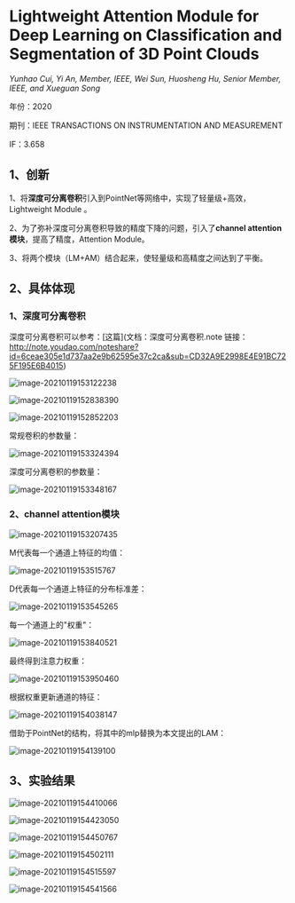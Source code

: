 # Lightweight Attention Module for Deep Learning on Classification and Segmentation of 3D Point Clouds

*Yunhao Cui, Yi An, Member, IEEE, Wei Sun, Huosheng Hu, Senior Member, IEEE, and Xueguan Song*

年份：2020

期刊：IEEE TRANSACTIONS ON INSTRUMENTATION AND MEASUREMENT

IF：3.658



## 1、创新

1、将**深度可分离卷积**引入到PointNet等网络中，实现了轻量级+高效，Lightweight Module 。

2、为了弥补深度可分离卷积导致的精度下降的问题，引入了**channel attention模块**，提高了精度，Attention Module。

3、将两个模块（LM+AM）结合起来，使轻量级和高精度之间达到了平衡。

## 2、具体体现

### 1、深度可分离卷积

深度可分离卷积可以参考：[这篇](文档：深度可分离卷积.note
链接：http://note.youdao.com/noteshare?id=6ceae305e1d737aa2e9b62595e37c2ca&sub=CD32A9E2998E4E91BC725F195E6B4015)



![image-20210119153122238](https://gitee.com/suyunzzz/img/raw/master/img/20210119153122.png)

![image-20210119152838390](https://gitee.com/suyunzzz/img/raw/master/img/20210119152838.png)

![image-20210119152852203](https://gitee.com/suyunzzz/img/raw/master/img/20210119152852.png)

常规卷积的参数量：

![image-20210119153324394](https://gitee.com/suyunzzz/img/raw/master/img/20210119153324.png)

深度可分离卷积的参数量：

![image-20210119153348167](https://gitee.com/suyunzzz/img/raw/master/img/20210119153348.png)

### 2、channel attention模块

![image-20210119153207435](https://gitee.com/suyunzzz/img/raw/master/img/20210119153207.png)

M代表每一个通道上特征的均值：

![image-20210119153515767](https://gitee.com/suyunzzz/img/raw/master/img/20210119153515.png)

D代表每一个通道上特征的分布标准差：

![image-20210119153545265](https://gitee.com/suyunzzz/img/raw/master/img/20210119153545.png)

每一个通道上的"权重"：

![image-20210119153840521](https://gitee.com/suyunzzz/img/raw/master/img/20210119153840.png)

最终得到注意力权重：

![image-20210119153950460](https://gitee.com/suyunzzz/img/raw/master/img/20210119153950.png)

根据权重更新通道的特征：

![image-20210119154038147](https://gitee.com/suyunzzz/img/raw/master/img/20210119154038.png)



借助于PointNet的结构，将其中的mlp替换为本文提出的LAM：

![image-20210119154139100](https://gitee.com/suyunzzz/img/raw/master/img/20210119154139.png)

## 3、实验结果





![image-20210119154410066](https://gitee.com/suyunzzz/img/raw/master/img/20210119154410.png)

![image-20210119154423050](https://gitee.com/suyunzzz/img/raw/master/img/20210119154423.png)

![image-20210119154450767](https://gitee.com/suyunzzz/img/raw/master/img/20210119154450.png)

![image-20210119154502111](https://gitee.com/suyunzzz/img/raw/master/img/20210119154502.png)

![image-20210119154515597](https://gitee.com/suyunzzz/img/raw/master/img/20210119154515.png)

![image-20210119154541566](https://gitee.com/suyunzzz/img/raw/master/img/20210119154541.png)